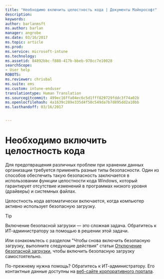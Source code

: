 ```yaml
---
title: "Необходимо включить целостность кода | Документы Майкрософт"
description: 
keywords: 
author: barlanmsft
ms.author: barlan
manager: angrobe
ms.date: 03/16/2017
ms.topic: article
ms.prod: 
ms.service: microsoft-intune
ms.technology: 
ms.assetid: 84892bbc-f888-417b-bbeb-978cc7e10028
searchScope:
- User help
ROBOTS: 
ms.reviewer: chrisbal
ms.suite: ems
ms.custom: intune-enduser
translationtype: Human Translation
ms.sourcegitcommit: 499ec16ffa04ec6c5d1fff829729fddc3f74a02b
ms.openlocfilehash: 4a1639c289e335d4f50c549da7b7d895dd2a10bb
ms.lasthandoff: 03/16/2017


---
```


# <a name="you-need-to-enable-code-integrity"></a>Необходимо включить целостность кода

Для предотвращения различных проблем при хранении данных организации требуется применять разные типы безопасности. Один из способов обеспечить такую безопасность заключается в использовании функции целостности кода Windows, который гарантирует отсутствие изменений в программах низкого уровня (драйверы) и системных файлах.

Целостность кода автоматически включается, когда компьютер активно использует безопасную загрузку.

> [!Tip]
> Включение безопасной загрузки — это сложная задача. Обратитесь к ИТ-администратору за помощью в решении этой задачи.

Или ознакомьтесь с разделом "Чтобы снова включить безопасную загрузку, выполните следующие действия" статьи [Отключение безопасной загрузки](https://msdn.microsoft.com/library/windows/hardware/dn898540(v=vs.85).aspx), чтобы включить безопасную загрузку самостоятельно.

По-прежнему нужна помощь? Обратитесь к ИТ-администратору. Его контактные данные доступны на [веб-сайте корпоративного портала](http://portal.manage.microsoft.com).


